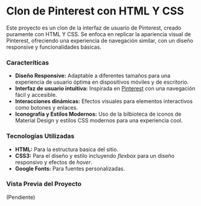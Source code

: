 # Clon de Pinterest con HTML Y CSS

Este proyecto es un clon de la interfaz de usuario de Pinterest, creado puramente con HTML Y CSS. Se enfoca en replicar la apariencia visual de Pinterest, ofreciendo una experiencia de navegación similar, con un diseño responsive y funcionalidades básicas. 

### Caracteríticas

* **Diseño Responsive:** Adaptable a diferentes tamaños para una experiencia de usuario óptima en dispositivos móviles y de escritorio.
* **Interfaz de usuario intuitiva:** Inspirada en [Pinterest](https://mx.pinterest.com/) con una navegación fácil y accesible.
* **Interacciones dinámicas:** Efectos visuales para elementos interactivos como botones y enlaces.
* **Iconografía y Estilos Modernos:** Uso de la bilbioteca de iconos de Material Design y estilos CSS modernos para una experiencia cool.

### Tecnologías Utilizadas

+ **HTML:** Para la estructura basica del sitio.
+ **CSS3:** Para el diseño y estilo incluyendo _flexbox_ para un diseño responsivo y efectos de _hover_.
+  **Google Fonts:** Para fuentes personalizadas.

### Vista Previa del Proyecto
(Pendiente)

  
